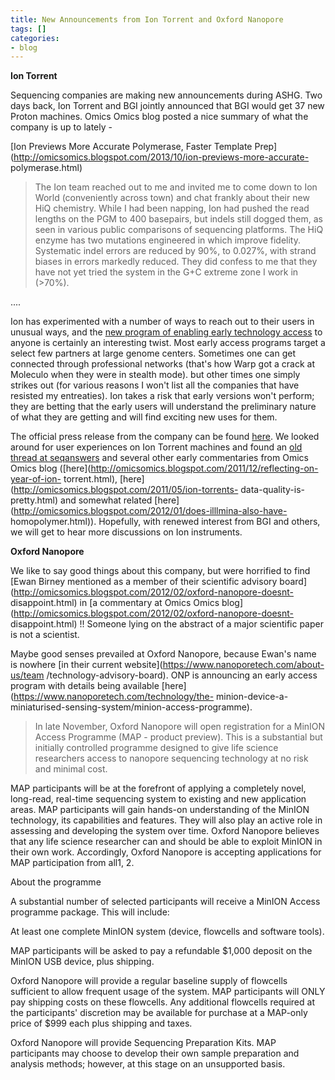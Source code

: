 ```yaml
---
title: New Announcements from Ion Torrent and Oxford Nanopore
tags: []
categories:
- blog
---
```

**Ion Torrent**
<!--more-->

Sequencing companies are making new announcements during ASHG. Two days back,
Ion Torrent and BGI jointly announced that BGI would get 37 new Proton
machines. Omics Omics blog posted a nice summary of what the company is up to
lately -

[Ion Previews More Accurate Polymerase, Faster Template
Prep](http://omicsomics.blogspot.com/2013/10/ion-previews-more-accurate-
polymerase.html)

> The Ion team reached out to me and invited me to come down to Ion World
(conveniently across town) and chat frankly about their new HiQ chemistry.
While I had been napping, Ion had pushed the read lengths on the PGM to 400
basepairs, but indels still dogged them, as seen in various public comparisons
of sequencing platforms. The HiQ enzyme has two mutations engineered in which
improve fidelity. Systematic indel errors are reduced by 90%, to 0.027%, with
strand biases in errors markedly reduced. They did confess to me that they
have not yet tried the system in the G+C extreme zone I work in (>70%).

....

Ion has experimented with a number of ways to reach out to their users in
unusual ways, and the [new program of enabling early technology
access](http://ioncommunity.lifetechnologies.com/docs/DOC-8261) to anyone is
certainly an interesting twist. Most early access programs target a select few
partners at large genome centers. Sometimes one can get connected through
professional networks (that's how Warp got a crack at Moleculo when they were
in stealth mode). but other times one simply strikes out (for various reasons
I won't list all the companies that have resisted my entreaties). Ion takes a
risk that early versions won't perform; they are betting that the early users
will understand the preliminary nature of what they are getting and will find
exciting new uses for them.

The official press release from the company can be found
[here](http://ir.lifetechnologies.com/releasedetail.cfm?ReleaseID=798937). We
looked around for user experiences on Ion Torrent machines and found an [old
thread at seqanswers](http://seqanswers.com/forums/showthread.php?t=24580) and
several other early commentaries from Omics Omics blog
([here](http://omicsomics.blogspot.com/2011/12/reflecting-on-year-of-ion-
torrent.html), [here](http://omicsomics.blogspot.com/2011/05/ion-torrents-
data-quality-is-pretty.html) and somewhat related
[here](http://omicsomics.blogspot.com/2012/01/does-illlmina-also-have-
homopolymer.html)). Hopefully, with renewed interest from BGI and others, we
will get to hear more discussions on Ion instruments.

**Oxford Nanopore**

We like to say good things about this company, but were horrified to find
[Ewan Birney mentioned as a member of their scientific advisory
board](http://omicsomics.blogspot.com/2012/02/oxford-nanopore-doesnt-
disappoint.html) in [a commentary at Omics Omics
blog](http://omicsomics.blogspot.com/2012/02/oxford-nanopore-doesnt-
disappoint.html) !! Someone lying on the abstract of a major scientific paper
is not a scientist.

Maybe good senses prevailed at Oxford Nanopore, because Ewan's name is nowhere
[in their current website](https://www.nanoporetech.com/about-us/team
/technology-advisory-board). ONP is announcing an early access program with
details being available [here](https://www.nanoporetech.com/technology/the-
minion-device-a-miniaturised-sensing-system/minion-access-programme).

> In late November, Oxford Nanopore will open registration for a MinION Access
Programme (MAP - product preview). This is a substantial but initially
controlled programme designed to give life science researchers access to
nanopore sequencing technology at no risk and minimal cost.

MAP participants will be at the forefront of applying a completely novel,
long-read, real-time sequencing system to existing and new application areas.
MAP participants will gain hands-on understanding of the MinION technology,
its capabilities and features. They will also play an active role in assessing
and developing the system over time. Oxford Nanopore believes that any life
science researcher can and should be able to exploit MinION in their own work.
Accordingly, Oxford Nanopore is accepting applications for MAP participation
from all1, 2.

About the programme

A substantial number of selected participants will receive a MinION Access
programme package. This will include:

At least one complete MinION system (device, flowcells and software tools).

MAP participants will be asked to pay a refundable $1,000 deposit on the
MinION USB device, plus shipping.

Oxford Nanopore will provide a regular baseline supply of flowcells sufficient
to allow frequent usage of the system. MAP participants will ONLY pay shipping
costs on these flowcells. Any additional flowcells required at the
participants' discretion may be available for purchase at a MAP-only price of
$999 each plus shipping and taxes.

Oxford Nanopore will provide Sequencing Preparation Kits. MAP participants may
choose to develop their own sample preparation and analysis methods; however,
at this stage on an unsupported basis.


